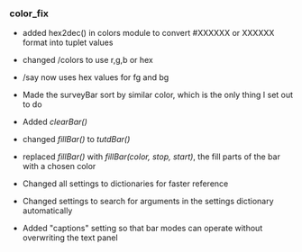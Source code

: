 ### color_fix
- added hex2dec() in colors module to convert #XXXXXX or XXXXXX format into tuplet values
- changed /colors to use r,g,b or hex
- /say now uses hex values for fg and bg

- Made the surveyBar sort by similar color, which is the only thing I set out to do
- Added *clearBar()*
- changed *fillBar()* to *tutdBar()*
- replaced *fillBar()* with *fillBar(color, stop, start)*, the fill parts of the bar with a chosen color
- Changed all settings to dictionaries for faster reference
- Changed settings to search for arguments in the settings dictionary automatically
- Added "captions" setting so that bar modes can operate without overwriting the text panel
